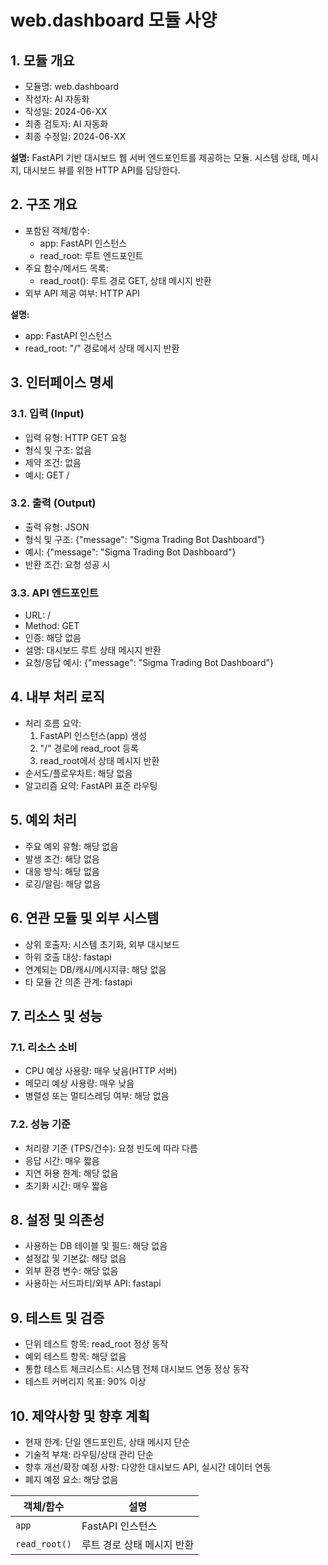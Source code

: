 # web.dashboard 모듈 사양

## 1. 모듈 개요

* 모듈명: web.dashboard
* 작성자: AI 자동화
* 작성일: 2024-06-XX
* 최종 검토자: AI 자동화
* 최종 수정일: 2024-06-XX

**설명:**
FastAPI 기반 대시보드 웹 서버 엔드포인트를 제공하는 모듈. 시스템 상태, 메시지, 대시보드 뷰를 위한 HTTP API를 담당한다.

## 2. 구조 개요

* 포함된 객체/함수:
  - app: FastAPI 인스턴스
  - read_root: 루트 엔드포인트
* 주요 함수/메서드 목록:
  - read_root(): 루트 경로 GET, 상태 메시지 반환
* 외부 API 제공 여부: HTTP API

**설명:**
- app: FastAPI 인스턴스
- read_root: "/" 경로에서 상태 메시지 반환

## 3. 인터페이스 명세

### 3.1. 입력 (Input)
* 입력 유형: HTTP GET 요청
* 형식 및 구조: 없음
* 제약 조건: 없음
* 예시: GET /

### 3.2. 출력 (Output)
* 출력 유형: JSON
* 형식 및 구조: {"message": "Sigma Trading Bot Dashboard"}
* 예시: {"message": "Sigma Trading Bot Dashboard"}
* 반환 조건: 요청 성공 시

### 3.3. API 엔드포인트
* URL: /
* Method: GET
* 인증: 해당 없음
* 설명: 대시보드 루트 상태 메시지 반환
* 요청/응답 예시: {"message": "Sigma Trading Bot Dashboard"}

## 4. 내부 처리 로직
* 처리 흐름 요약:
  1. FastAPI 인스턴스(app) 생성
  2. "/" 경로에 read_root 등록
  3. read_root에서 상태 메시지 반환
* 순서도/플로우차트: 해당 없음
* 알고리즘 요약: FastAPI 표준 라우팅

## 5. 예외 처리
* 주요 예외 유형: 해당 없음
* 발생 조건: 해당 없음
* 대응 방식: 해당 없음
* 로깅/알림: 해당 없음

## 6. 연관 모듈 및 외부 시스템
* 상위 호출자: 시스템 초기화, 외부 대시보드
* 하위 호출 대상: fastapi
* 연계되는 DB/캐시/메시지큐: 해당 없음
* 타 모듈 간 의존 관계: fastapi

## 7. 리소스 및 성능
### 7.1. 리소스 소비
* CPU 예상 사용량: 매우 낮음(HTTP 서버)
* 메모리 예상 사용량: 매우 낮음
* 병렬성 또는 멀티스레딩 여부: 해당 없음
### 7.2. 성능 기준
* 처리량 기준 (TPS/건수): 요청 빈도에 따라 다름
* 응답 시간: 매우 짧음
* 지연 허용 한계: 해당 없음
* 초기화 시간: 매우 짧음

## 8. 설정 및 의존성
* 사용하는 DB 테이블 및 필드: 해당 없음
* 설정값 및 기본값: 해당 없음
* 외부 환경 변수: 해당 없음
* 사용하는 서드파티/외부 API: fastapi

## 9. 테스트 및 검증
* 단위 테스트 항목: read_root 정상 동작
* 예외 테스트 항목: 해당 없음
* 통합 테스트 체크리스트: 시스템 전체 대시보드 연동 정상 동작
* 테스트 커버리지 목표: 90% 이상

## 10. 제약사항 및 향후 계획
* 현재 한계: 단일 엔드포인트, 상태 메시지 단순
* 기술적 부채: 라우팅/상태 관리 단순
* 향후 개선/확장 예정 사항: 다양한 대시보드 API, 실시간 데이터 연동
* 폐지 예정 요소: 해당 없음

| 객체/함수 | 설명 |
|-----------|------|
| `app` | FastAPI 인스턴스 |
| `read_root()` | 루트 경로 상태 메시지 반환 | 